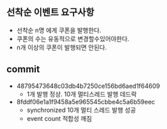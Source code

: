 

## 선착순 이벤트 요구사항
- 선착순 n명 에게 쿠폰을 발행한다.
- 쿠폰의 수는 유동적으로 변경할수있어야한다.
- n개 이상의 쿠폰이 발행되면 안된다.



## commit

- 48795473648c03db4b7250ce156bd6aed1f64609
  - 1개 발행 정상. 10개 멀티스레드 발행 데드락
- 8fddf06e1a1f9458a5e965545cbbe4c5a6b59eec
  - synchronized 10개 멀티 스레드 발행 성공
  - event count 적합성 깨짐
